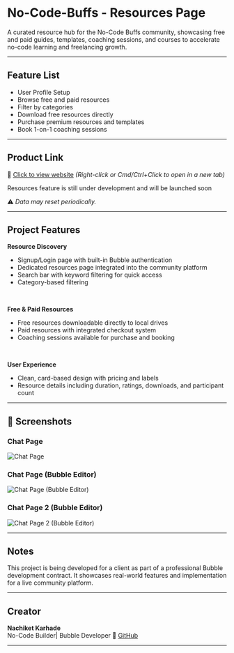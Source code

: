 # No-Code-Buffs - Resources Page
A curated resource hub for the No-Code Buffs community, showcasing free and paid guides, templates, coaching sessions, and courses to accelerate no-code learning and freelancing growth.

---

## Feature List

- User Profile Setup
- Browse free and paid resources
- Filter by categories
- Download free resources directly
- Purchase premium resources and templates
- Book 1-on-1 coaching sessions
  
---

## Product Link

🔗 [Click to view website](https://nocodebuffs.com/)
_(Right-click or Cmd/Ctrl+Click to open in a new tab)_

Resources feature is still under development and will be launched soon

⚠️ *Data may reset periodically.*

---

## Project Features

**Resource Discovery**
- Signup/Login page with built-in Bubble authentication
- Dedicated resources page integrated into the community platform
- Search bar with keyword filtering for quick access
- Category-based filtering 
<br>

**Free & Paid Resources**
- Free resources downloadable directly to local drives
- Paid resources with integrated checkout system
- Coaching sessions available for purchase and booking
<br>

**User Experience**
- Clean, card-based design with pricing and labels 
- Resource details including duration, ratings, downloads, and participant count

---

## 📸 Screenshots 

### Chat Page 
![Chat Page](screenshots/Chat%20Page.png)

### Chat Page (Bubble Editor)
![Chat Page (Bubble Editor)](screenshots/Chat%20Page%20%28Bubble%20Editor%29.png)

### Chat Page 2 (Bubble Editor)
![Chat Page 2 (Bubble Editor)](screenshots/Chat%20Page%202%20%28Bubble%20Editor%29.png)

---

## Notes
This project is being developed for a client as part of a professional Bubble development contract. It showcases real-world features and implementation for a live community platform.

---

## Creator

**Nachiket Karhade**  
No-Code Builder| Bubble Developer
🔗 [GitHub](https://github.com/NachiketK43) 
<br>


---
